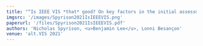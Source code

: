 ```yaml
---
title: "“Is IEEE VIS *that* good? On key factors in the initial assessment of manuscript and venue quality"
imgsrc: '/images/Spyrison2021IsIEEEVIS.png'
paperurl: '/files/Spyrison2021IsIEEEVIS.pdf'
authors: 'Nicholas Spyrison, <u>Benjamin Lee</u>, Lonni Besançon'
venue: 'alt.VIS 2021'
---
```

